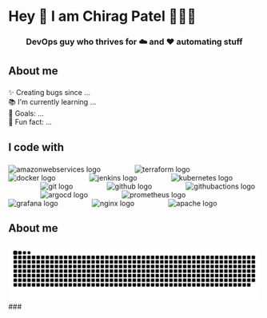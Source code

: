 <h1 align="left">Hey 👋 I am Chirag Patel 👨🏻‍💻</h1>
<h3 align="center">DevOps guy who thrives for ☁️ and ❤️ automating stuff</h3>

###

<h2 align="left">About me</h2>

###

<p align="left">✨ Creating bugs since ...<br>📚 I'm currently learning ...<br>🎯 Goals: ...<br>🎲 Fun fact: ...</p>

###

<h2 align="left">I code with</h2>

###

<div align="left">
  <img src="https://skillicons.dev/icons?i=aws" height="50" alt="amazonwebservices logo"  />
  <img width="60" />
  <img src="https://cdn.jsdelivr.net/gh/devicons/devicon/icons/terraform/terraform-original-wordmark.svg" height="50" alt="terraform logo"  />
  <img width="60" />
  <img src="https://cdn.jsdelivr.net/gh/devicons/devicon/icons/docker/docker-original-wordmark.svg" height="50" alt="docker logo"  />
  <img width="60" />
  <img src="https://cdn.jsdelivr.net/gh/devicons/devicon/icons/jenkins/jenkins-original.svg" height="50" alt="jenkins logo"  />
  <img width="60" />
  <img src="https://cdn.jsdelivr.net/gh/devicons/devicon/icons/kubernetes/kubernetes-plain-wordmark.svg" height="50" alt="kubernetes logo"  />
  <img width="60" />
  <img src="https://cdn.jsdelivr.net/gh/devicons/devicon/icons/git/git-plain.svg" height="50" alt="git logo"  />
  <img width="60" />
  <img src="https://skillicons.dev/icons?i=github" height="50" alt="github logo"  />
  <img width="60" />
  <img src="https://skillicons.dev/icons?i=githubactions" height="50" alt="githubactions logo"  />
  <img width="60" />
  <img src="https://cdn.jsdelivr.net/gh/devicons/devicon/icons/argocd/argocd-original.svg" height="50" alt="argocd logo"  />
  <img width="60" />
  <img src="https://cdn.jsdelivr.net/gh/devicons/devicon/icons/prometheus/prometheus-original-wordmark.svg" height="50" alt="prometheus logo"  />
  <img width="60" />
  <img src="https://cdn.jsdelivr.net/gh/devicons/devicon/icons/grafana/grafana-original-wordmark.svg" height="50" alt="grafana logo"  />
  <img width="60" />
  <img src="https://cdn.jsdelivr.net/gh/devicons/devicon/icons/nginx/nginx-original.svg" height="50" alt="nginx logo"  />
  <img width="60" />
  <img src="https://cdn.jsdelivr.net/gh/devicons/devicon/icons/apache/apache-original-wordmark.svg" height="50" alt="apache logo"  />
  <img width="60" />
</div>

###

<h2 align="left">About me</h2>

###

<div align="left">
</div>

###

<img src="https://raw.githubusercontent.com/Chirag-ptel/Chirag-ptel/output/snake.svg" alt="Snake animation" />
###

<!--
**Chirag-ptel/Chirag-ptel** is a ✨ _special_ ✨ repository because its `README.md` (this file) appears on your GitHub profile.

Here are some ideas to get you started:

- 🔭 I’m currently working on ...
- 🌱 I’m currently learning ...
- 👯 I’m looking to collaborate on ...
- 🤔 I’m looking for help with ...
- 💬 Ask me about ...
- 📫 How to reach me: ...
- 😄 Pronouns: ...
- ⚡ Fun fact: ...
-->
